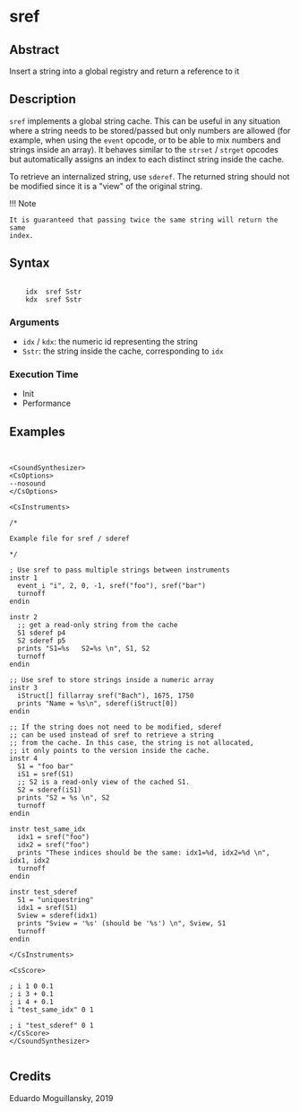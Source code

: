 # sref

## Abstract

Insert a string into a global registry and return a reference to it

## Description

`sref` implements a global string cache. This can be useful in any situation 
where a string needs to be stored/passed but only numbers are allowed (for
example, when using the `event` opcode, or to be able to mix numbers and strings
inside an array). It behaves similar to the `strset` / `strget` opcodes but
automatically assigns an index to each distinct string inside the cache. 

To retrieve an internalized string, use `sderef`. The returned string should
not be modified since it is a "view" of the original string. 


!!! Note

    It is guaranteed that passing twice the same string will return the same
    index.

## Syntax

```csound
    
    idx  sref Sstr
    kdx  sref Sstr
```

### Arguments

* `idx` / `kdx`: the numeric id representing the string
* `Sstr`: the string inside the cache, corresponding to `idx`

### Execution Time

* Init
* Performance

## Examples

```csound


<CsoundSynthesizer>
<CsOptions>
--nosound
</CsOptions>

<CsInstruments>

/*

Example file for sref / sderef

*/

; Use sref to pass multiple strings between instruments
instr 1
  event_i "i", 2, 0, -1, sref("foo"), sref("bar")
  turnoff
endin

instr 2
  ;; get a read-only string from the cache
  S1 sderef p4
  S2 sderef p5
  prints "S1=%s   S2=%s \n", S1, S2
  turnoff
endin

;; Use sref to store strings inside a numeric array
instr 3
  iStruct[] fillarray sref("Bach"), 1675, 1750
  prints "Name = %s\n", sderef(iStruct[0])
endin

;; If the string does not need to be modified, sderef
;; can be used instead of sref to retrieve a string
;; from the cache. In this case, the string is not allocated,
;; it only points to the version inside the cache. 
instr 4
  S1 = "foo bar"
  iS1 = sref(S1)
  ;; S2 is a read-only view of the cached S1.
  S2 = sderef(iS1)
  prints "S2 = %s \n", S2
  turnoff
endin
  
instr test_same_idx
  idx1 = sref("foo")
  idx2 = sref("foo")
  prints "These indices should be the same: idx1=%d, idx2=%d \n", idx1, idx2
  turnoff
endin

instr test_sderef
  S1 = "uniquestring"
  idx1 = sref(S1)
  Sview = sderef(idx1)
  prints "Sview = '%s' (should be '%s') \n", Sview, S1
  turnoff
endin

</CsInstruments>

<CsScore>

; i 1 0 0.1
; i 3 + 0.1
; i 4 + 0.1
i "test_same_idx" 0 1

; i "test_sderef" 0 1
</CsScore>
</CsoundSynthesizer>


```


## Credits

Eduardo Moguillansky, 2019
